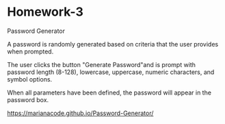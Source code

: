 # Homework-3

Password Generator

A password is randomly generated based on criteria that the user provides when prompted.

The user clicks the button "Generate Password"and is prompt with password length (8-128), lowercase, uppercase, numeric characters, and symbol options.

When all parameters have been defined, the password will appear in the password box.


https://marianacode.github.io/Password-Generator/
